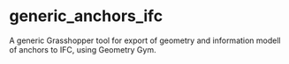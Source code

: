 # generic_anchors_ifc
A generic Grasshopper tool for export of geometry and information modell of anchors to IFC, using Geometry Gym.
